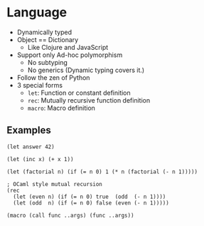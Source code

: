 # Language

- Dynamically typed
- Object == Dictionary
  - Like Clojure and JavaScript
- Support only Ad-hoc polymorphism
  - No subtyping
  - No generics (Dynamic typing covers it.)
- Follow the zen of Python
- 3 special forms
  - `let`: Function or constant definition
  - `rec`: Mutually recursive function definition
  - `macro`: Macro definition


## Examples

```
(let answer 42)
```

```
(let (inc x) (+ x 1))
```

```
(let (factorial n) (if (= n 0) 1 (* n (factorial (- n 1)))))
```

```
; OCaml style mutual recursion
(rec
  (let (even n) (if (= n 0) true  (odd  (- n 1))))
  (let (odd  n) (if (= n 0) false (even (- n 1)))))
```

```
(macro (call func ..args) (func ..args))
```
